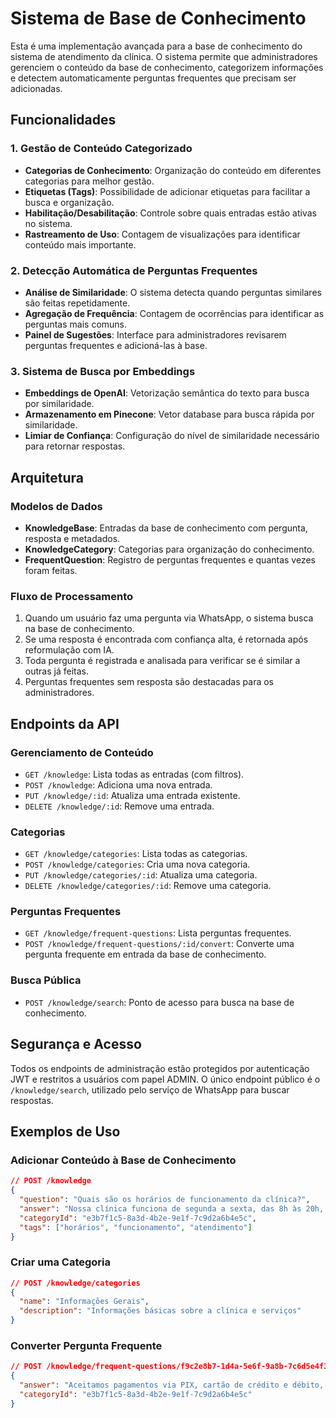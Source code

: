 # Sistema de Base de Conhecimento

Esta é uma implementação avançada para a base de conhecimento do sistema de atendimento da clínica. O sistema permite que administradores gerenciem o conteúdo da base de conhecimento, categorizem informações e detectem automaticamente perguntas frequentes que precisam ser adicionadas.

## Funcionalidades

### 1. Gestão de Conteúdo Categorizado

- **Categorias de Conhecimento**: Organização do conteúdo em diferentes categorias para melhor gestão.
- **Etiquetas (Tags)**: Possibilidade de adicionar etiquetas para facilitar a busca e organização.
- **Habilitação/Desabilitação**: Controle sobre quais entradas estão ativas no sistema.
- **Rastreamento de Uso**: Contagem de visualizações para identificar conteúdo mais importante.

### 2. Detecção Automática de Perguntas Frequentes

- **Análise de Similaridade**: O sistema detecta quando perguntas similares são feitas repetidamente.
- **Agregação de Frequência**: Contagem de ocorrências para identificar as perguntas mais comuns.
- **Painel de Sugestões**: Interface para administradores revisarem perguntas frequentes e adicioná-las à base.

### 3. Sistema de Busca por Embeddings

- **Embeddings de OpenAI**: Vetorização semântica do texto para busca por similaridade.
- **Armazenamento em Pinecone**: Vetor database para busca rápida por similaridade.
- **Limiar de Confiança**: Configuração do nível de similaridade necessário para retornar respostas.

## Arquitetura

### Modelos de Dados

- **KnowledgeBase**: Entradas da base de conhecimento com pergunta, resposta e metadados.
- **KnowledgeCategory**: Categorias para organização do conhecimento.
- **FrequentQuestion**: Registro de perguntas frequentes e quantas vezes foram feitas.

### Fluxo de Processamento

1. Quando um usuário faz uma pergunta via WhatsApp, o sistema busca na base de conhecimento.
2. Se uma resposta é encontrada com confiança alta, é retornada após reformulação com IA.
3. Toda pergunta é registrada e analisada para verificar se é similar a outras já feitas.
4. Perguntas frequentes sem resposta são destacadas para os administradores.

## Endpoints da API

### Gerenciamento de Conteúdo

- `GET /knowledge`: Lista todas as entradas (com filtros).
- `POST /knowledge`: Adiciona uma nova entrada.
- `PUT /knowledge/:id`: Atualiza uma entrada existente.
- `DELETE /knowledge/:id`: Remove uma entrada.

### Categorias

- `GET /knowledge/categories`: Lista todas as categorias.
- `POST /knowledge/categories`: Cria uma nova categoria.
- `PUT /knowledge/categories/:id`: Atualiza uma categoria.
- `DELETE /knowledge/categories/:id`: Remove uma categoria.

### Perguntas Frequentes

- `GET /knowledge/frequent-questions`: Lista perguntas frequentes.
- `POST /knowledge/frequent-questions/:id/convert`: Converte uma pergunta frequente em entrada da base de conhecimento.

### Busca Pública

- `POST /knowledge/search`: Ponto de acesso para busca na base de conhecimento.

## Segurança e Acesso

Todos os endpoints de administração estão protegidos por autenticação JWT e restritos a usuários com papel ADMIN. O único endpoint público é o `/knowledge/search`, utilizado pelo serviço de WhatsApp para buscar respostas.

## Exemplos de Uso

### Adicionar Conteúdo à Base de Conhecimento

```json
// POST /knowledge
{
  "question": "Quais são os horários de funcionamento da clínica?",
  "answer": "Nossa clínica funciona de segunda a sexta, das 8h às 20h, e aos sábados das 8h às 12h.",
  "categoryId": "e3b7f1c5-8a3d-4b2e-9e1f-7c9d2a6b4e5c",
  "tags": ["horários", "funcionamento", "atendimento"]
}
```

### Criar uma Categoria

```json
// POST /knowledge/categories
{
  "name": "Informações Gerais",
  "description": "Informações básicas sobre a clínica e serviços"
}
```

### Converter Pergunta Frequente

```json
// POST /knowledge/frequent-questions/f9c2e8b7-1d4a-5e6f-9a8b-7c6d5e4f3a2b/convert
{
  "answer": "Aceitamos pagamentos via PIX, cartão de crédito e débito, e dinheiro.",
  "categoryId": "e3b7f1c5-8a3d-4b2e-9e1f-7c9d2a6b4e5c"
}
``` 
